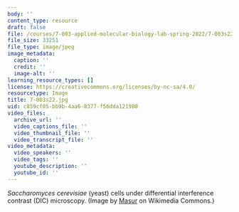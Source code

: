 ```yaml
---
body: ''
content_type: resource
draft: false
file: /courses/7-003-applied-molecular-biology-lab-spring-2022/7-003s22.jpg
file_size: 33251
file_type: image/jpeg
image_metadata:
  caption: ''
  credit: ''
  image-alt: ''
learning_resource_types: []
license: https://creativecommons.org/licenses/by-nc-sa/4.0/
resourcetype: Image
title: 7-003s22.jpg
uid: c859cf05-bb9b-4aa6-8377-f56dda121980
video_files:
  archive_url: ''
  video_captions_file: ''
  video_thumbnail_file: ''
  video_transcript_file: ''
video_metadata:
  video_speakers: ''
  video_tags: ''
  youtube_description: ''
  youtube_id: ''
---
```

*Saccharomyces cerevisiae* (yeast) cells under differential interference contrast (DIC) microscopy. (Image by [Masur](https://en.wikipedia.org/wiki/Saccharomyces_cerevisiae#/media/File:S_cerevisiae_under_DIC_microscopy.jpg) on Wikimedia Commons.)